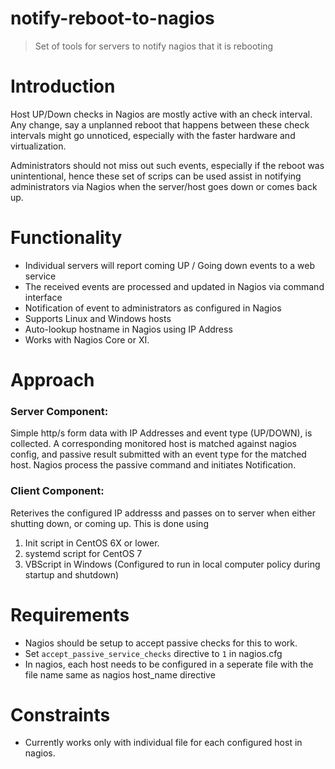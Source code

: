 # notify-reboot-to-nagios
> Set of tools for servers to notify nagios that it is rebooting

# Introduction
Host UP/Down checks in Nagios are mostly active with an check interval.  Any change, say a unplanned reboot that happens between these check intervals might go unnoticed, especially with the faster hardware and virtualization.

Administrators should not miss out such events, especially if the reboot was unintentional, hence these set of scrips can be used assist in notifying administrators via Nagios when the server/host goes down or comes back up.

# Functionality
* Individual servers will report coming UP / Going down events to a web service
* The received events are processed and updated in Nagios via command interface
* Notification of event to administrators as configured in Nagios
* Supports Linux and Windows hosts
* Auto-lookup hostname in Nagios using IP Address
* Works with Nagios Core or XI.

# Approach
### Server Component:
Simple http/s form data with IP Addresses and event type (UP/DOWN), is collected.  A corresponding monitored host is matched against nagios config, and passive result submitted with an event type for the matched host.  Nagios process the passive command and initiates Notification.

### Client Component:
Reterives the configured IP addresss and passes on to server when either shutting down, or coming up.  This is done using 
1.  Init script in CentOS 6X or lower.
2.  systemd script for CentOS 7
3.  VBScript in Windows (Configured to run in local computer policy during startup and shutdown)

# Requirements
* Nagios should be setup to accept passive checks for this to work.
* Set `accept_passive_service_checks` directive to `1` in nagios.cfg
* In nagios, each host needs to be configured in a seperate file with the file name same as nagios host_name directive

# Constraints
* Currently works only with individual file for each configured host in nagios.